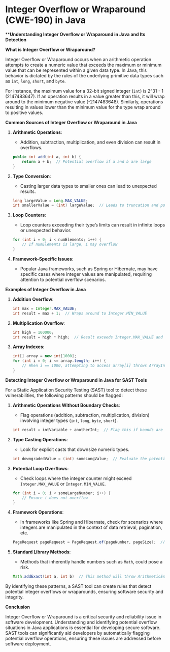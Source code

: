 # Integer Overflow or Wraparound (CWE-190) in Java

****Understanding Integer Overflow or Wraparound in Java and Its Detection**

**What is Integer Overflow or Wraparound?**

Integer Overflow or Wraparound occurs when an arithmetic operation attempts to create a numeric value that exceeds the maximum or minimum value that can be represented within a given data type. In Java, this behavior is dictated by the rules of the underlying primitive data types such as `int`, `long`, `short`, and `byte`.

For instance, the maximum value for a 32-bit signed integer (`int`) is 2^31 - 1 (2147483647). If an operation results in a value greater than this, it will wrap around to the minimum negative value (-2147483648). Similarly, operations resulting in values lower than the minimum value for the type wrap around to positive values.

**Common Sources of Integer Overflow or Wraparound in Java**

1. **Arithmetic Operations**:
    - Addition, subtraction, multiplication, and even division can result in overflows.
  
    ```java
    public int add(int a, int b) {
        return a + b;  // Potential overflow if a and b are large
    }
    ```

2. **Type Conversion**:
    - Casting larger data types to smaller ones can lead to unexpected results.
  
    ```java
    long largeValue = Long.MAX_VALUE;
    int smallerValue = (int) largeValue;  // Leads to truncation and potential overflow
    ```

3. **Loop Counters**:
    - Loop counters exceeding their type’s limits can result in infinite loops or unexpected behavior.
  
    ```java
    for (int i = 0; i < numElements; i++) {
        // If numElements is large, i may overflow
    }
    ```

4. **Framework-Specific Issues**:
    - Popular Java frameworks, such as Spring or Hibernate, may have specific cases where integer values are manipulated, requiring attention to potential overflow scenarios.

**Examples of Integer Overflow in Java**

1. **Addition Overflow**:
    ```java
    int max = Integer.MAX_VALUE;
    int result = max + 1;  // Wraps around to Integer.MIN_VALUE
    ```

2. **Multiplication Overflow**:
    ```java
    int high = 100000;
    int result = high * high;  // Result exceeds Integer.MAX_VALUE and wraps around
    ```

3. **Array Indexes**:
    ```java
    int[] array = new int[1000];
    for (int i = 0; i <= array.length; i++) {
        // When i == 1000, attempting to access array[i] throws ArrayIndexOutOfBoundsException
    }
    ```

**Detecting Integer Overflow or Wraparound in Java for SAST Tools**

For a Static Application Security Testing (SAST) tool to detect these vulnerabilities, the following patterns should be flagged:

1. **Arithmetic Operations Without Boundary Checks**:
    - Flag operations (addition, subtraction, multiplication, division) involving integer types (`int`, `long`, `byte`, `short`).

    ```java
    int result = intVariable + anotherInt;  // Flag this if bounds are not checked
    ```

2. **Type Casting Operations**:
    - Look for explicit casts that downsize numeric types.

    ```java
    int downgradedValue = (int) someLongValue;  // Evaluate the potential for overflow
    ```

3. **Potential Loop Overflows**:
    - Check loops where the integer counter might exceed `Integer.MAX_VALUE` or `Integer.MIN_VALUE`.

    ```java
    for (int i = 0; i < someLargeNumber; i++) {
        // Ensure i does not overflow
    }
    ```

4. **Framework Operations**:
    - In frameworks like Spring and Hibernate, check for scenarios where integers are manipulated in the context of data retrieval, pagination, etc.

    ```java
    PageRequest pageRequest = PageRequest.of(pageNumber, pageSize);  // Ensure pageNumber and pageSize are within valid bounds
    ```

5. **Standard Library Methods**:
    - Methods that inherently handle numbers such as `Math`, could pose a risk.

    ```java
    Math.addExact(int a, int b)  // This method will throw ArithmeticException on overflow
    ```

By identifying these patterns, a SAST tool can create rules that detect potential integer overflows or wraparounds, ensuring software security and integrity.

**Conclusion**

Integer Overflow or Wraparound is a critical security and reliability issue in software development. Understanding and identifying potential overflow situations in Java applications is essential for developing secure software. SAST tools can significantly aid developers by automatically flagging potential overflow operations, ensuring these issues are addressed before software deployment.